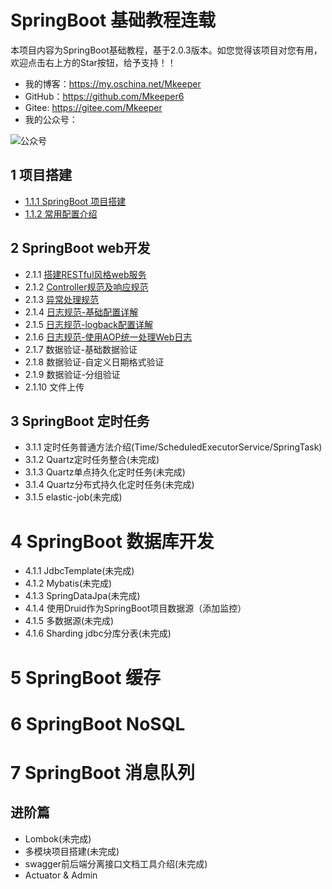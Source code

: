 # SpringBoot 基础教程连载
本项目内容为SpringBoot基础教程，基于2.0.3版本。如您觉得该项目对您有用，欢迎点击右上方的Star按钮，给予支持！！
- 我的博客：https://my.oschina.net/Mkeeper
- GitHub：https://github.com/Mkeeper6
- Gitee: https://gitee.com/Mkeeper
- 我的公众号：

![公众号](https://oscimg.oschina.net/oscnet/e8870411cf89e55a4b07e131382e0f51e73.jpg)


## 1 项目搭建
- [1.1.1 SpringBoot 项目搭建](https://my.oschina.net/Mkeeper/blog/1838580)
- [1.1.2 常用配置介绍](https://my.oschina.net/Mkeeper/blog/1839763)

## 2 SpringBoot web开发
- 2.1.1 [搭建RESTful风格web服务](https://my.oschina.net/Mkeeper/blog/1841375)
- 2.1.2 [Controller规范及响应规范](https://my.oschina.net/Mkeeper/blog/1842381)
- 2.1.3 [异常处理规范](https://my.oschina.net/Mkeeper/blog/1842492)
- 2.1.4 [日志规范-基础配置详解](https://my.oschina.net/Mkeeper/blog/1845746)
- 2.1.5 [日志规范-logback配置详解](https://my.oschina.net/Mkeeper/blog/1853649)
- 2.1.6 [日志规范-使用AOP统一处理Web日志](https://my.oschina.net/Mkeeper/blog/1853649)
- 2.1.7 数据验证-基础数据验证
- 2.1.8 数据验证-自定义日期格式验证
- 2.1.9 数据验证-分组验证
- 2.1.10 文件上传

## 3 SpringBoot 定时任务
- 3.1.1 定时任务普通方法介绍(Time/ScheduledExecutorService/SpringTask)
- 3.1.2 Quartz定时任务整合(未完成)
- 3.1.3 Quartz单点持久化定时任务(未完成)
- 3.1.4 Quartz分布式持久化定时任务(未完成)
- 3.1.5 elastic-job(未完成)

# 4 SpringBoot 数据库开发
- 4.1.1 JdbcTemplate(未完成)
- 4.1.2 Mybatis(未完成)
- 4.1.3 SpringDataJpa(未完成)
- 4.1.4 使用Druid作为SpringBoot项目数据源（添加监控）
- 4.1.5 多数据源(未完成)
- 4.1.6 Sharding jdbc分库分表(未完成)

# 5 SpringBoot 缓存

# 6 SpringBoot NoSQL

# 7 SpringBoot 消息队列

## 进阶篇
- Lombok(未完成)
- 多模块项目搭建(未完成)
- swagger前后端分离接口文档工具介绍(未完成)
- Actuator & Admin


